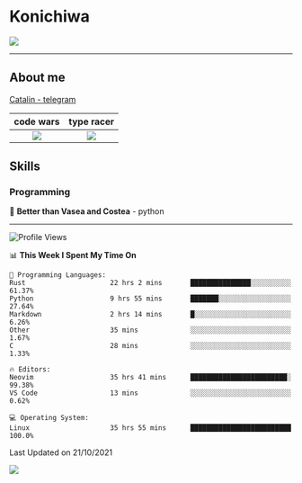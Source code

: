 # Konichiwa
![](https://github.com/Catalinhimself/Catalinhimself/blob/main/Sakura_Nene_CPP.jpg)

---

## About me
[Catalin - telegram](https://t.me/catalinhimself) 


code wars             |  type racer
:-------------------------:|:-------------------------:
[![](https://www.codewars.com/users/Catalinhimself/badges/large)](https://www.codewars.com/users/Catalinhimself)  |  [![](https://data.typeracer.com/misc/badge?user=catalinhimself)](https://data.typeracer.com/pit/profile?user=catalinhimself&ref=badge)


## Skills
### Programming
🥇 **Better than Vasea and Costea** - python

-----
<!--START_SECTION:waka-->
![Profile Views](http://img.shields.io/badge/Profile%20Views-2-blue)

📊 **This Week I Spent My Time On** 

```text
💬 Programming Languages: 
Rust                     22 hrs 2 mins       ███████████████░░░░░░░░░░   61.37% 
Python                   9 hrs 55 mins       ███████░░░░░░░░░░░░░░░░░░   27.64% 
Markdown                 2 hrs 14 mins       █░░░░░░░░░░░░░░░░░░░░░░░░   6.26% 
Other                    35 mins             ░░░░░░░░░░░░░░░░░░░░░░░░░   1.67% 
C                        28 mins             ░░░░░░░░░░░░░░░░░░░░░░░░░   1.33%

🔥 Editors: 
Neovim                   35 hrs 41 mins      ████████████████████████░   99.38% 
VS Code                  13 mins             ░░░░░░░░░░░░░░░░░░░░░░░░░   0.62%

💻 Operating System: 
Linux                    35 hrs 55 mins      █████████████████████████   100.0%

```


 Last Updated on 21/10/2021
<!--END_SECTION:waka-->

![](https://github-readme-stats.vercel.app/api/wakatime?username=catalinhimself&theme=calm&layout=compact)

  


